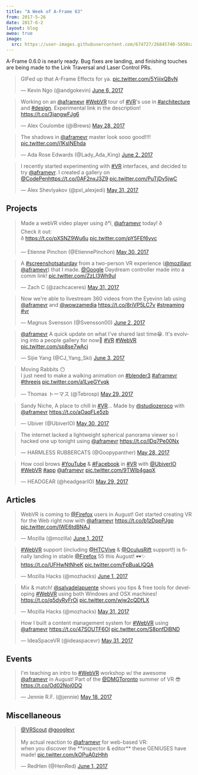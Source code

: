 ```yaml
---
title: "A Week of A-Frame 63"
from: 2017-5-26
date: 2017-6-2
layout: blog
awoa: true
image:
  src: https://user-images.githubusercontent.com/674727/26845740-5650ca40-4aac-11e7-8e1b-19478789d2e6.jpg
---
```


<script async src="//platform.twitter.com/widgets.js" charset="utf-8"></script>

A-Frame 0.6.0 is nearly ready. Bug fixes are landing, and finishing touches are
being made to the Link Traversal and Laser Control PRs.

<div class="tweets tweets-feature">
<blockquote class="twitter-tweet" data-lang="en"><p lang="en" dir="ltr">GIFed up that A-Frame Effects for ya. <a href="https://t.co/5YiijxQBvN">pic.twitter.com/5YiijxQBvN</a></p>&mdash; Kevin Ngo (@andgokevin) <a href="https://twitter.com/andgokevin/status/872158736806281217">June 6, 2017</a></blockquote>
<script async src="//platform.twitter.com/widgets.js" charset="utf-8"></script>

<blockquote class="twitter-tweet"><p lang="en" dir="ltr">Working on an <a href="https://twitter.com/aframevr">@aframevr</a> <a href="https://twitter.com/hashtag/WebVR?src=hash">#WebVR</a> tour of <a href="https://twitter.com/hashtag/VR?src=hash">#VR</a>&#39;s use in <a href="https://twitter.com/hashtag/architecture?src=hash">#architecture</a> and <a href="https://twitter.com/hashtag/design?src=hash">#design</a>. Experimental link in the description! <a href="https://t.co/3jangwFJg6">https://t.co/3jangwFJg6</a></p>&mdash; Alex Coulombe (@iBrews) <a href="https://twitter.com/iBrews/status/868689358769008641">May 28, 2017</a></blockquote>

<blockquote class="twitter-tweet"><p lang="en" dir="ltr">The shadows in <a href="https://twitter.com/aframevr">@aframevr</a> master look sooo good!!!! <a href="https://t.co/i1KsINEhda">pic.twitter.com/i1KsINEhda</a></p>&mdash; Ada Rose Edwards (@Lady_Ada_King) <a href="https://twitter.com/Lady_Ada_King/status/870631278931877888">June 2, 2017</a></blockquote>

<blockquote class="twitter-tweet"><p lang="en" dir="ltr">I recently started experimenting with <a href="https://twitter.com/hashtag/VR?src=hash">#VR</a> interfaces, and decided to try <a href="https://twitter.com/aframevr">@aframevr</a>. I created a gallery on <a href="https://twitter.com/CodePen">@CodePen</a><a href="https://t.co/0AF2nxJ3Z9">https://t.co/0AF2nxJ3Z9</a> <a href="https://t.co/PuTjDv5jwC">pic.twitter.com/PuTjDv5jwC</a></p>&mdash; Alex Shevlyakov (@pxl_alexjedi) <a href="https://twitter.com/pxl_alexjedi/status/869987771875827718">May 31, 2017</a></blockquote>

</div>

<!-- more -->

## Projects

<div class="tweets">
<blockquote class="twitter-tweet" data-lang="en"><p lang="en" dir="ltr">Made a webVR video player using ð°ï¸ <a href="https://twitter.com/aframevr">@aframevr</a> today! ð<br>Check it out:<br>ð <a href="https://t.co/pXSNZ9Wu6u">https://t.co/pXSNZ9Wu6u</a> <a href="https://t.co/pY5FEf6yvc">pic.twitter.com/pY5FEf6yvc</a></p>&mdash; Etienne Pinchon (@EtiennePinchon) <a href="https://twitter.com/EtiennePinchon/status/869608966682234885">May 30, 2017</a></blockquote>

<blockquote class="twitter-tweet"><p lang="en" dir="ltr">A <a href="https://twitter.com/hashtag/screenshotsaturday?src=hash">#screenshotsaturday</a> from a two-person VR experience (<a href="https://twitter.com/mozillavr">@mozillavr</a> <a href="https://twitter.com/aframevr">@aframevr</a>) that I made. <a href="https://twitter.com/Google">@Google</a> Daydream controller made into a comm link! <a href="https://t.co/ZzLI3Wh9uI">pic.twitter.com/ZzLI3Wh9uI</a></p>&mdash; Zach C (@zachcaceres) <a href="https://twitter.com/zachcaceres/status/869724933370388480">May 31, 2017</a></blockquote>

<blockquote class="twitter-tweet"><p lang="en" dir="ltr">Now we&#39;re able to livestream 360 videos from the Eyevinn lab using <a href="https://twitter.com/aframevr">@aframevr</a> and <a href="https://twitter.com/wowzamedia">@wowzamedia</a> <a href="https://t.co/8riVP5LC7v">https://t.co/8riVP5LC7v</a> <a href="https://twitter.com/hashtag/streaming?src=hash">#streaming</a> <a href="https://twitter.com/hashtag/vr?src=hash">#vr</a></p>&mdash; Magnus Svensson (@Svensson00) <a href="https://twitter.com/Svensson00/status/870664310208507905">June 2, 2017</a></blockquote>

<blockquote class="twitter-tweet"><p lang="en" dir="ltr"><a href="https://twitter.com/aframevr">@aframevr</a> A quick update on what I&#39;ve shared last time😁. It&#39;s evolving into a people gallery for now🤣 <a href="https://twitter.com/hashtag/VR?src=hash">#VR</a> <a href="https://twitter.com/hashtag/WebVR?src=hash">#WebVR</a> <a href="https://t.co/sp8se7wAcj">pic.twitter.com/sp8se7wAcj</a></p>&mdash; Sijie Yang (@CJ_Yang_Ski) <a href="https://twitter.com/CJ_Yang_Ski/status/870843885840285696">June 3, 2017</a></blockquote>

<blockquote class="twitter-tweet"><p lang="en" dir="ltr">Moving Rabbits 😶<br>I just need to make a walking animation on <a href="https://twitter.com/hashtag/blender3?src=hash">#blender3</a> <a href="https://twitter.com/hashtag/aframevr?src=hash">#aframevr</a> <a href="https://twitter.com/hashtag/threejs?src=hash">#threejs</a> <a href="https://t.co/a1LyeGYvqk">pic.twitter.com/a1LyeGYvqk</a></p>&mdash; Thomas トーマス (@Tebrosp) <a href="https://twitter.com/Tebrosp/status/869157353743990786">May 29, 2017</a></blockquote>

<blockquote class="twitter-tweet"><p lang="en" dir="ltr">Sandy Niche, A place to chill in <a href="https://twitter.com/hashtag/VR?src=hash">#VR</a>… Made by <a href="https://twitter.com/studiozeroco">@studiozeroco</a> with <a href="https://twitter.com/aframevr">@aframevr</a> <a href="https://t.co/aOaqFLe5zb">https://t.co/aOaqFLe5zb</a></p>&mdash; Ubiver (@UbiverIO) <a href="https://twitter.com/UbiverIO/status/869609461689798656">May 30, 2017</a></blockquote>

<blockquote class="twitter-tweet"><p lang="en" dir="ltr">The internet lacked a lightweight spherical panorama viewer so I hacked one up tonight using <a href="https://twitter.com/aframevr">@aframevr</a> <a href="https://t.co/IDq7Pe00Nx">https://t.co/IDq7Pe00Nx</a></p>&mdash; HARMLESS RUBBERCATS (@Goopypanther) <a href="https://twitter.com/Goopypanther/status/868719338324451328">May 28, 2017</a></blockquote>

<blockquote class="twitter-tweet"><p lang="en" dir="ltr">How cool brows <a href="https://twitter.com/hashtag/YouTube?src=hash">#YouTube</a> &amp; <a href="https://twitter.com/hashtag/Facebook?src=hash">#Facebook</a> in <a href="https://twitter.com/hashtag/VR?src=hash">#VR</a> with <a href="https://twitter.com/UbiverIO">@UbiverIO</a> <a href="https://twitter.com/hashtag/WebVR?src=hash">#WebVR</a> <a href="https://twitter.com/hashtag/app?src=hash">#app</a> <a href="https://twitter.com/aframevr">@aframevr</a> <a href="https://t.co/9TWlb4gaqX">pic.twitter.com/9TWlb4gaqX</a></p>&mdash; HEADGEAR (@headgearIO) <a href="https://twitter.com/headgearIO/status/869031045773094912">May 29, 2017</a></blockquote>

</div>

## Articles

<div class="tweets">
<blockquote class="twitter-tweet"><p lang="en" dir="ltr">WebVR is coming to <a href="https://twitter.com/firefox">@Firefox</a> users in August! Get started creating VR for the Web right now with <a href="https://twitter.com/aframevr">@aframevr</a> <a href="https://t.co/b1zDppPJgp">https://t.co/b1zDppPJgp</a> <a href="https://t.co/IWE6tdBNAJ">pic.twitter.com/IWE6tdBNAJ</a></p>&mdash; Mozilla (@mozilla) <a href="https://twitter.com/mozilla/status/870324259641602048">June 1, 2017</a></blockquote>

<blockquote class="twitter-tweet"><p lang="en" dir="ltr"><a href="https://twitter.com/hashtag/WebVR?src=hash">#WebVR</a> support (including <a href="https://twitter.com/htcvive">@HTCVive</a> &amp; <a href="https://twitter.com/OculusRift">@OculusRift</a> support!) is finally landing in stable <a href="https://twitter.com/firefox">@Firefox</a> 55 this August! 🕶✨ <a href="https://t.co/UFHwNtNheK">https://t.co/UFHwNtNheK</a> <a href="https://t.co/FpBuaLlQQA">pic.twitter.com/FpBuaLlQQA</a></p>&mdash; Mozilla Hacks (@mozhacks) <a href="https://twitter.com/mozhacks/status/870325995559059456">June 1, 2017</a></blockquote>

<blockquote class="twitter-tweet"><p lang="en" dir="ltr">Mix &amp; match! <a href="https://twitter.com/salvadelapuente">@salvadelapuente</a> shows you tips &amp; free tools for developing <a href="https://twitter.com/hashtag/WebVR?src=hash">#WebVR</a> using both Windows and OSX machines! <a href="https://t.co/q5dyRyFrOj">https://t.co/q5dyRyFrOj</a> <a href="https://t.co/wjw2cQDfLX">pic.twitter.com/wjw2cQDfLX</a></p>&mdash; Mozilla Hacks (@mozhacks) <a href="https://twitter.com/mozhacks/status/869942047813382144">May 31, 2017</a></blockquote>

<blockquote class="twitter-tweet"><p lang="en" dir="ltr">How I built a content management system for <a href="https://twitter.com/hashtag/WebVR?src=hash">#WebVR</a> using <a href="https://twitter.com/aframevr">@aframevr</a> <a href="https://t.co/47SOUTF6Ol">https://t.co/47SOUTF6Ol</a> <a href="https://t.co/S8pnfDlBND">pic.twitter.com/S8pnfDlBND</a></p>&mdash; IdeaSpaceVR (@ideaspacevr) <a href="https://twitter.com/ideaspacevr/status/869923267129298944">May 31, 2017</a></blockquote>

</div>

## Events

<div class="tweets">
<blockquote class="twitter-tweet"><p lang="en" dir="ltr">I&#39;m teaching an intro to <a href="https://twitter.com/hashtag/WebVR?src=hash">#WebVR</a> workshop w/ the awesome <a href="https://twitter.com/aframevr">@aframevr</a> in August! Part of the <a href="https://twitter.com/DMGToronto">@DMGToronto</a> summer of VR 😎  <a href="https://t.co/Od02Noi0DQ">https://t.co/Od02Noi0DQ</a></p>&mdash; Jennie R.F. (@jennie) <a href="https://twitter.com/jennie/status/865333342253850625">May 18, 2017</a></blockquote>

</div>

## Miscellaneous

<div class="tweets">
<blockquote class="twitter-tweet"><p lang="en" dir="ltr"><a href="https://twitter.com/VRScout">@VRScout</a> <a href="https://twitter.com/googlevr">@googlevr</a><br><br>My actual reaction to <a href="https://twitter.com/aframevr">@aframevr</a> for web-based VR:<br>when you discover the **inspector &amp; editor** these GENIUSES have made! <a href="https://t.co/kOPuA0zHhh">pic.twitter.com/kOPuA0zHhh</a></p>&mdash; RedHen (@HenRed) <a href="https://twitter.com/HenRed/status/870350633265758210">June 1, 2017</a></blockquote>

</div>

